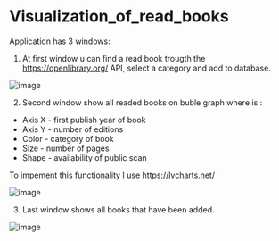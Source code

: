 # Visualization_of_read_books
Application has 3 windows:

1) At first window u can find a read book trougth the https://openlibrary.org/ API, select a category and add to database. 

![image](https://user-images.githubusercontent.com/49407172/152806855-0131957b-7a4c-4343-a717-a7c1959c984c.png)

2) Second  window show all readed books on buble graph where is :
  - Axis X - first publish year of book
  - Axis Y - number of editions
  - Color - category of book
  - Size - number of pages
  - Shape - availability of public scan
 
  To impement this functionality I use https://lvcharts.net/
  
![image](https://user-images.githubusercontent.com/49407172/152807005-0a38eb32-b46f-443a-a100-fc64bb457b1b.png)

3) Last window shows all books that have been added.

![image](https://user-images.githubusercontent.com/49407172/152807076-a3533249-d65c-4e01-bf9e-97d0903b4c6e.png)
